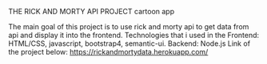 THE RICK AND MORTY API PROJECT
cartoon app

The main goal of this project is to use
rick and morty api to get data from api
and display it into the frontend.
Technologies that i used in the Frontend:
HTML/CSS, javascript, bootstrap4,
semantic-ui.
Backend:
Node.js
Link of the project below:
https://rickandmortydata.herokuapp.com/
